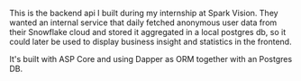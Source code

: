 This is the backend api I built during my internship at Spark Vision.
They wanted an internal service that daily fetched anonymous user data from their Snowflake cloud and stored it aggregated in a local postgres db,
so it could later be used to display business insight and statistics in the frontend.

It's built with ASP Core and using Dapper as ORM together with an Postgres DB.

